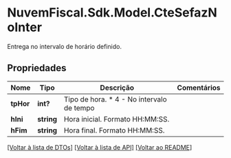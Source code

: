 # NuvemFiscal.Sdk.Model.CteSefazNoInter
Entrega no intervalo de horário definido.

## Propriedades

Nome | Tipo | Descrição | Comentários
------------ | ------------- | ------------- | -------------
**tpHor** | **int?** | Tipo de hora.  * 4 - No intervalo de tempo | 
**hIni** | **string** | Hora inicial.  Formato HH:MM:SS. | 
**hFim** | **string** | Hora final.  Formato HH:MM:SS. | 

[[Voltar à lista de DTOs]](../README.md#documentation-for-models) [[Voltar à lista de API]](../README.md#documentation-for-api-endpoints) [[Voltar ao README]](../README.md)

